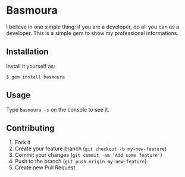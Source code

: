 # Basmoura

I believe in one simple thing: if you are a developer, do all you can as a developer.
This is a simple gem to show my professional informations.

## Installation

 Install it yourself as:

    $ gem install basmoura

## Usage


Type `basmoura -s` on the console to see it.

## Contributing

1. Fork it
2. Create your feature branch (`git checkout -b my-new-feature`)
3. Commit your changes (`git commit -am 'Add some feature'`)
4. Push to the branch (`git push origin my-new-feature`)
5. Create new Pull Request

